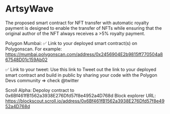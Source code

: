 # ArtsyWave
The proposed smart contract for NFT transfer with automatic royalty payment is designed to enable the transfer of NFTs while ensuring that the original author of the NFT always receives a >5% royalty payment. 

Polygon Mumbai:
✅ Link to your deployed smart contract(s) on Polygonscan. For example: 
https://mumbai.polygonscan.com/address/0x2456904E2b9815ff770504a867548D01c159Ab02

✅ Link to your tweet: Use this link to Tweet out the link to your deployed smart contract and build in public by sharing your code with the Polygon Devs community => check @twitter

Scroll Alpha: 
Depoloy contract to 0x6Bf461fB1562a3938E276Dfd57f8e4952a4D768d
Block explorer URL: https://blockscout.scroll.io/address/0x6Bf461fB1562a3938E276Dfd57f8e4952a4D768d
